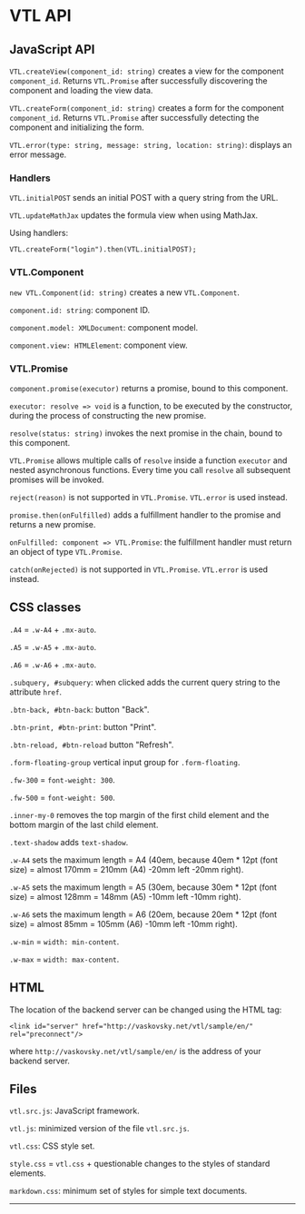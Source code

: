 # VTL API

## JavaScript API

`VTL.createView(component_id: string)` creates a view for the component `component_id`.
Returns `VTL.Promise` after successfully discovering the component and loading the view data.

`VTL.createForm(component_id: string)` creates a form for the component `component_id`.
Returns `VTL.Promise` after successfully detecting the component and initializing the form.

`VTL.error(type: string, message: string, location: string)`: displays an error message.

### Handlers

`VTL.initialPOST` sends an initial POST with a query string from the URL.

`VTL.updateMathJax` updates the formula view when using MathJax.

Using handlers:
```
VTL.createForm("login").then(VTL.initialPOST);
```

### VTL.Component

`new VTL.Component(id: string)` creates a new `VTL.Component`.

`component.id: string`: component ID.

`component.model: XMLDocument`: component model.

`component.view: HTMLElement`: component view.

### VTL.Promise

`component.promise(executor)` returns a promise, bound to this component.

`executor: resolve => void` is a function, to be executed by the constructor, during the process of constructing the new promise.

`resolve(status: string)` invokes the next promise in the chain, bound to this component.

`VTL.Promise` allows multiple calls of `resolve` inside a function `executor` and nested asynchronous functions.
Every time you call `resolve` all subsequent promises will be invoked.

`reject(reason)` is not supported in `VTL.Promise`. `VTL.error` is used instead.

`promise.then(onFulfilled)` adds a fulfillment handler to the promise and returns a new promise.

`onFulfilled: component => VTL.Promise`: the fulfillment handler must return an object of type `VTL.Promise`.

`catch(onRejected)` is not supported in `VTL.Promise`. `VTL.error` is used instead.

## CSS classes

`.A4` = `.w-A4` + `.mx-auto`.

`.A5` = `.w-A5` + `.mx-auto`.

`.A6` = `.w-A6` + `.mx-auto`.

`.subquery, #subquery`: when clicked adds the current query string to the attribute `href`.

`.btn-back, #btn-back`: button "Back".

`.btn-print, #btn-print`: button "Print".

`.btn-reload, #btn-reload` button "Refresh".

`.form-floating-group` vertical input group for `.form-floating`.

`.fw-300` = `font-weight: 300`.

`.fw-500` = `font-weight: 500`.

`.inner-my-0` removes the top margin of the first child element and the bottom margin of the last child element.

`.text-shadow` adds `text-shadow`.

`.w-A4` sets the maximum length = A4
(40em, because 40em * 12pt (font size) =
 almost 170mm = 210mm (A4) -20mm left -20mm right).

`.w-A5` sets the maximum length = A5
(30em, because 30em * 12pt (font size) =
 almost 128mm = 148mm (A5) -10mm left -10mm right).

`.w-A6` sets the maximum length = A6
(20em, because 20em * 12pt (font size) =
 almost 85mm = 105mm (A6) -10mm left -10mm right).

`.w-min` = `width: min-content`.

`.w-max` = `width: max-content`.

## HTML

The location of the backend server can be changed using the HTML tag:
```
<link id="server" href="http://vaskovsky.net/vtl/sample/en/" rel="preconnect"/>
```
where `http://vaskovsky.net/vtl/sample/en/` is the address of your backend server.

## Files

`vtl.src.js`: JavaScript framework.

`vtl.js`: minimized version of the file `vtl.src.js`.

`vtl.css`: CSS style set.

`style.css` = `vtl.css` + questionable changes to the styles of standard elements.

`markdown.css`: minimum set of styles for simple text documents.
________________________________________________________________________________
